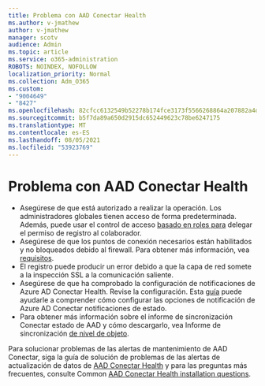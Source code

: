 ```yaml
---
title: Problema con AAD Conectar Health
ms.author: v-jmathew
author: v-jmathew
manager: scotv
audience: Admin
ms.topic: article
ms.service: o365-administration
ROBOTS: NOINDEX, NOFOLLOW
localization_priority: Normal
ms.collection: Adm_O365
ms.custom:
- "9004649"
- "8427"
ms.openlocfilehash: 82cfcc6132549b52278b174fce3173f5566268864a207882a4dd639cb8024ee3
ms.sourcegitcommit: b5f7da89a650d2915dc652449623c78be6247175
ms.translationtype: MT
ms.contentlocale: es-ES
ms.lasthandoff: 08/05/2021
ms.locfileid: "53923769"
---
```

# <a name="problem-with-aad-connect-health"></a>Problema con AAD Conectar Health

- Asegúrese de que está autorizado a realizar la operación. Los administradores globales tienen acceso de forma predeterminada. Además, puede usar el control de acceso [basado en roles para](https://docs.microsoft.com/azure/active-directory/connect-health/active-directory-aadconnect-health-operations) delegar el permiso de registro al colaborador.
- Asegúrese de que los puntos de conexión necesarios están habilitados y no bloqueados debido al firewall. Para obtener más información, vea [requisitos](https://docs.microsoft.com/azure/active-directory/hybrid/how-to-connect-health-agent-install).
- El registro puede producir un error debido a que la capa de red somete a la inspección SSL a la comunicación saliente.
- Asegúrese de que ha comprobado la configuración de notificaciones de Azure AD Conectar Health. Revise la configuración. Esta [guía](https://docs.microsoft.com/azure/active-directory/hybrid/how-to-connect-health-operations) puede ayudarle a comprender cómo configurar las opciones de notificación de Azure AD Conectar notificaciones de estado.
- Para obtener más información sobre el informe de sincronización Conectar estado de AAD y cómo descargarlo, vea Informe de sincronización [de nivel de objeto](https://docs.microsoft.com/azure/active-directory/hybrid/how-to-connect-health-sync).

Para solucionar problemas de las alertas de mantenimiento de AAD Conectar, siga la guía de solución de problemas de las alertas de actualización de datos de [AAD Conectar Health](https://docs.microsoft.com/azure/active-directory/hybrid/how-to-connect-health-data-freshness) y para las preguntas más frecuentes, consulte Common [AAD Conectar Health installation questions](https://docs.microsoft.com/azure/active-directory/hybrid/reference-connect-health-faq).
